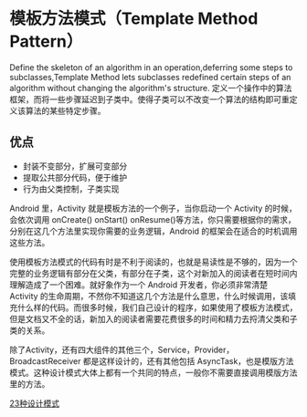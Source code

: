 # 模板方法模式（Template Method Pattern）

Define the skeleton of an algorithm in an operation,deferring some steps to subclasses,Template Method lets subclasses redefined certain steps of an algorithm without changing the algorithm's structure.
定义一个操作中的算法框架，而将一些步骤延迟到子类中。使得子类可以不改变一个算法的结构即可重定义该算法的某些特定步骤。

## 优点

 - 封装不变部分，扩展可变部分
 - 提取公共部分代码，便于维护
 - 行为由父类控制，子类实现

Android 里，Activity 就是模板方法的一个例子，当你启动一个 Activity 的时候，会依次调用 onCreate() onStart() onResume()等方法，你只需要根据你的需求，分别在这几个方法里实现你需要的业务逻辑，Android 的框架会在适合的时机调用这些方法。

使用模板方法模式的代码有时是不利于阅读的，也就是易读性是不够的，因为一个完整的业务逻辑有部分在父类，有部分在子类，这个对新加入的阅读者在短时间内理解造成了一个困难。就好象作为一个 Android 开发者，你必须非常清楚 Activity 的生命周期，不然你不知道这几个方法是什么意思，什么时候调用，该填充什么样的代码。而很多时候，我们自己设计的程序，如果使用了模板方法模式，但是文档又不全的话，新加入的阅读者需要花费很多的时间和精力去捋清父类和子类的关系。

除了Activity，还有四大组件的其他三个，Service，Provider，BroadcastReceiver 都是这样设计的，还有其他包括 AsyncTask，也是模版方法模式。这种设计模式大体上都有一个共同的特点，一般你不需要直接调用模版方法里的方法。

[23种设计模式](http://www.binkery.com/archives/446.html)